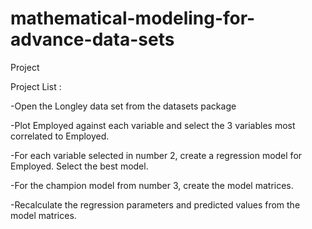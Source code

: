 # mathematical-modeling-for-advance-data-sets
Project

Project List :

-Open the Longley data set from the datasets package

-Plot Employed against each variable and select the 3 variables most correlated to Employed.

-For each variable selected in number 2, create a regression model for Employed. Select the best model.

-For the champion model from number 3, create the model matrices.

-Recalculate the regression parameters and predicted values from the model matrices.
